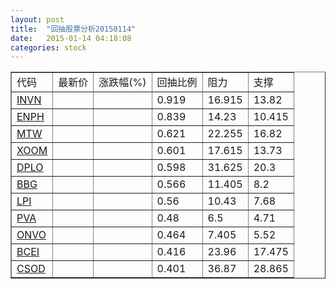 ```yaml
---
layout: post
title:  "回抽股票分析20150114"
date:   2015-01-14 04:18:08
categories: stock
---
```

<script type="text/javascript">
var stockList = []
stockList.push('gb_invn');
stockList.push('gb_enph');
stockList.push('gb_mtw');
stockList.push('gb_xoom');
stockList.push('gb_dplo');
stockList.push('gb_bbg');
stockList.push('gb_lpi');
stockList.push('gb_pva');
stockList.push('gb_onvo');
stockList.push('gb_bcei');
stockList.push('gb_csod');
</script>
<table border="1">
 <tr>
 <td>代码</td>
 <td>最新价</td>
 <td>涨跌幅(%)</td>
 <td>回抽比例</td>
 <td>阻力</td>
 <td>支撑</td>
</tr>
  <tr id="invn">
  <td><a href="http://stock.finance.sina.com.cn/usstock/quotes/INVN.html" target="_blank">INVN</a></td><td></td><td></td><td>0.919</td><td>16.915</td><td>13.82</td></tr>
  <tr id="enph">
  <td><a href="http://stock.finance.sina.com.cn/usstock/quotes/ENPH.html" target="_blank">ENPH</a></td><td></td><td></td><td>0.839</td><td>14.23</td><td>10.415</td></tr>
  <tr id="mtw">
  <td><a href="http://stock.finance.sina.com.cn/usstock/quotes/MTW.html" target="_blank">MTW</a></td><td></td><td></td><td>0.621</td><td>22.255</td><td>16.82</td></tr>
  <tr id="xoom">
  <td><a href="http://stock.finance.sina.com.cn/usstock/quotes/XOOM.html" target="_blank">XOOM</a></td><td></td><td></td><td>0.601</td><td>17.615</td><td>13.73</td></tr>
  <tr id="dplo">
  <td><a href="http://stock.finance.sina.com.cn/usstock/quotes/DPLO.html" target="_blank">DPLO</a></td><td></td><td></td><td>0.598</td><td>31.625</td><td>20.3</td></tr>
  <tr id="bbg">
  <td><a href="http://stock.finance.sina.com.cn/usstock/quotes/BBG.html" target="_blank">BBG</a></td><td></td><td></td><td>0.566</td><td>11.405</td><td>8.2</td></tr>
  <tr id="lpi">
  <td><a href="http://stock.finance.sina.com.cn/usstock/quotes/LPI.html" target="_blank">LPI</a></td><td></td><td></td><td>0.56</td><td>10.43</td><td>7.68</td></tr>
  <tr id="pva">
  <td><a href="http://stock.finance.sina.com.cn/usstock/quotes/PVA.html" target="_blank">PVA</a></td><td></td><td></td><td>0.48</td><td>6.5</td><td>4.71</td></tr>
  <tr id="onvo">
  <td><a href="http://stock.finance.sina.com.cn/usstock/quotes/ONVO.html" target="_blank">ONVO</a></td><td></td><td></td><td>0.464</td><td>7.405</td><td>5.52</td></tr>
  <tr id="bcei">
  <td><a href="http://stock.finance.sina.com.cn/usstock/quotes/BCEI.html" target="_blank">BCEI</a></td><td></td><td></td><td>0.416</td><td>23.96</td><td>17.475</td></tr>
  <tr id="csod">
  <td><a href="http://stock.finance.sina.com.cn/usstock/quotes/CSOD.html" target="_blank">CSOD</a></td><td></td><td></td><td>0.401</td><td>36.87</td><td>28.865</td></tr>
</table>
